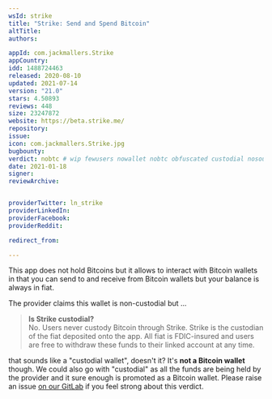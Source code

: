 ```yaml
---
wsId: strike
title: "Strike: Send and Spend Bitcoin"
altTitle: 
authors:

appId: com.jackmallers.Strike
appCountry: 
idd: 1488724463
released: 2020-08-10
updated: 2021-07-14
version: "21.0"
stars: 4.50893
reviews: 448
size: 23247872
website: https://beta.strike.me/
repository: 
issue: 
icon: com.jackmallers.Strike.jpg
bugbounty: 
verdict: nobtc # wip fewusers nowallet nobtc obfuscated custodial nosource nonverifiable reproducible bounty defunct
date: 2021-01-18
signer: 
reviewArchive:


providerTwitter: ln_strike
providerLinkedIn: 
providerFacebook: 
providerReddit: 

redirect_from:

---
```


This app does not hold Bitcoins but it allows to interact with Bitcoin wallets
in that you can send to and receive from Bitcoin wallets but your balance is
always in fiat.

The provider claims this wallet is non-custodial but ...

> **Is Strike custodial?**<br>
  No. Users never custody Bitcoin through Strike. Strike is the custodian of the
  fiat deposited onto the app. All fiat is FDIC-insured and users are free to
  withdraw these funds to their linked account at any time.

that sounds like a "custodial wallet", doesn't it? It's **not a Bitcoin wallet**
though. We could also go with "custodial" as all the
funds are being held by the provider and it sure enough is promoted as a Bitcoin
wallet. Please raise an issue
[on our GitLab](https://gitlab.com/walletscrutiny/walletScrutinyCom/-/issues/new)
if you feel strong about this verdict.
